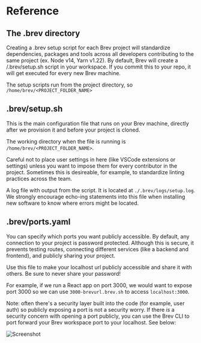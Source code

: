 # Reference

## The .brev directory

Creating a .brev setup script for each Brev project will standardize dependencies, packages and tools across all developers contributing to the same project (ex. Node v14, Yarn v1.22). By default, Brev will create a /.brev/setup.sh script in your workspace. If you commit this to your repo, it will get executed for every new Brev machine. 

The setup scripts run from the project directory, so `/home/brev/<PROJECT_FOLDER_NAME>`

## .brev/setup.sh
This is the main configuration file that runs on your Brev machine, directly after we provision it and before your project is cloned.

The working directory when the file is running is `/home/brev/<PROJECT_FOLDER_NAME>`.

Careful not to place user settings in here (like VSCode extensions or settings) unless you want to impose them for every contributor in the project. Sometimes this is desireable, for example, to standardize linting practices across the team.

A log file with output from the script. It is located at `./.brev/logs/setup.log`. We strongly encourage echo-ing statements into this file when installing new software to know where errors might be located.

## .brev/ports.yaml
You can specify which ports you want publicly accessible. By default, any connection to your project is password protected. Although this is secure, it prevents testing routes, connecting different services (like a backend and frontend), and publicly sharing your project.

Use this file to make your localhost url publicly accessible and share it with others. Be sure to never share your password!

For example, if we run a React app on port 3000, we would want to expose port 3000 so we can use `3000-brevurl.brev.sh` to access `localhost:3000`.

Note: often there's a security layer built into the code (for example, user auth) so publicly exposing a port is not a security worry. If there _is_ a security concern with opening a port publicly, you can use the Brev CLI to port forward your Brev workspace port to your localhost. See below:

![Screenshot](media/brevportfwdlocalhost.png)
